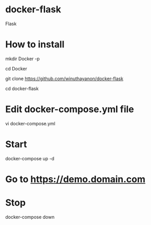 # docker-flask
Flask

# How to install
mkdir Docker -p

cd Docker

git clone https://github.com/winuthayanon/docker-flask

cd docker-flask

# Edit docker-compose.yml file
vi docker-compose.yml

# Start
docker-compose up -d

# Go to https://demo.domain.com

# Stop
docker-compose down
